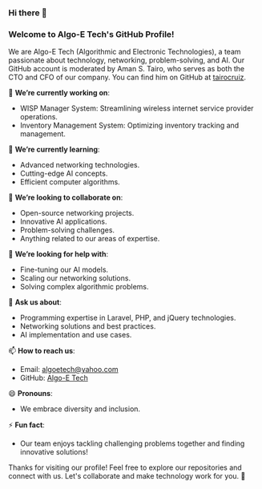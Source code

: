 ### Hi there 👋
### Welcome to Algo-E Tech's GitHub Profile!

We are Algo-E Tech (Algorithmic and Electronic Technologies), a team passionate about technology, networking, problem-solving, and AI. Our GitHub account is moderated by Aman S. Tairo, who serves as both the CTO and CFO of our company. You can find him on GitHub at [tairocruiz](https://github.com/tairocruiz).

🔭 **We’re currently working on**:
- WISP Manager System: Streamlining wireless internet service provider operations.
- Inventory Management System: Optimizing inventory tracking and management.

🌱 **We’re currently learning**:
- Advanced networking technologies.
- Cutting-edge AI concepts.
- Efficient computer algorithms.

👯 **We’re looking to collaborate on**:
- Open-source networking projects.
- Innovative AI applications.
- Problem-solving challenges.
- Anything related to our areas of expertise.

🤔 **We’re looking for help with**:
- Fine-tuning our AI models.
- Scaling our networking solutions.
- Solving complex algorithmic problems.

💬 **Ask us about**:
- Programming expertise in Laravel, PHP, and jQuery technologies.
- Networking solutions and best practices.
- AI implementation and use cases.

📫 **How to reach us**:
- Email: [algoetech@yahoo.com](mailto:algoetech@yahoo.com)
- GitHub: [Algo-E Tech](https://github.com/AlgoETech)

😄 **Pronouns**:
- We embrace diversity and inclusion. 

⚡ **Fun fact**:
- Our team enjoys tackling challenging problems together and finding innovative solutions!

Thanks for visiting our profile! Feel free to explore our repositories and connect with us. Let's collaborate and make technology work for you. 🚀

